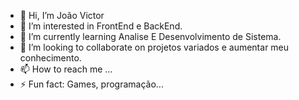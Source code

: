 - 👋 Hi, I’m João Victor
- 👀 I’m interested in FrontEnd e BackEnd.
- 🌱 I’m currently learning Analise E Desenvolvimento de Sistema.
- 💞️ I’m looking to collaborate on projetos variados e aumentar meu conhecimento.
- 📫 How to reach me ...
- ⚡ Fun fact: Games, programação...

<!---
joaovaguilar/joaovaguilar is a ✨ special ✨ repository because its `README.md` (this file) appears on your GitHub profile.
You can click the Preview link to take a look at your changes.
--->
